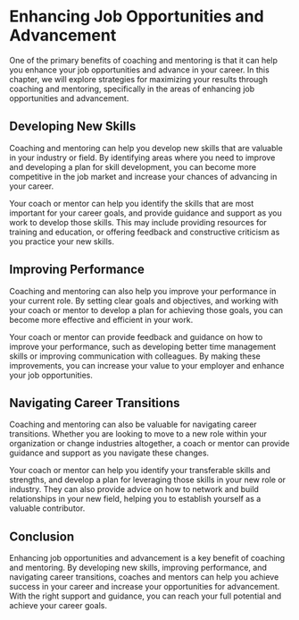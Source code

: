 Enhancing Job Opportunities and Advancement
==============================================================================================================

One of the primary benefits of coaching and mentoring is that it can help you enhance your job opportunities and advance in your career. In this chapter, we will explore strategies for maximizing your results through coaching and mentoring, specifically in the areas of enhancing job opportunities and advancement.

Developing New Skills
---------------------

Coaching and mentoring can help you develop new skills that are valuable in your industry or field. By identifying areas where you need to improve and developing a plan for skill development, you can become more competitive in the job market and increase your chances of advancing in your career.

Your coach or mentor can help you identify the skills that are most important for your career goals, and provide guidance and support as you work to develop those skills. This may include providing resources for training and education, or offering feedback and constructive criticism as you practice your new skills.

Improving Performance
---------------------

Coaching and mentoring can also help you improve your performance in your current role. By setting clear goals and objectives, and working with your coach or mentor to develop a plan for achieving those goals, you can become more effective and efficient in your work.

Your coach or mentor can provide feedback and guidance on how to improve your performance, such as developing better time management skills or improving communication with colleagues. By making these improvements, you can increase your value to your employer and enhance your job opportunities.

Navigating Career Transitions
-----------------------------

Coaching and mentoring can also be valuable for navigating career transitions. Whether you are looking to move to a new role within your organization or change industries altogether, a coach or mentor can provide guidance and support as you navigate these changes.

Your coach or mentor can help you identify your transferable skills and strengths, and develop a plan for leveraging those skills in your new role or industry. They can also provide advice on how to network and build relationships in your new field, helping you to establish yourself as a valuable contributor.

Conclusion
----------

Enhancing job opportunities and advancement is a key benefit of coaching and mentoring. By developing new skills, improving performance, and navigating career transitions, coaches and mentors can help you achieve success in your career and increase your opportunities for advancement. With the right support and guidance, you can reach your full potential and achieve your career goals.
